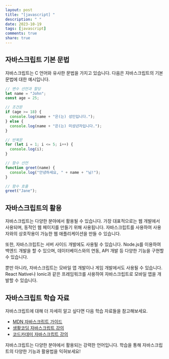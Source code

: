 ```yaml
---
layout: post
title: "[javascript] "
description: " "
date: 2023-10-19
tags: [javascript]
comments: true
share: true
---
```


## 자바스크립트 기본 문법

자바스크립트는 C 언어와 유사한 문법을 가지고 있습니다. 다음은 자바스크립트의 기본 문법에 대한 예시입니다.

```javascript
// 변수 선언과 할당
let name = "John";
const age = 25;

// 조건문
if (age >= 18) {
  console.log(name + "은(는) 성인입니다.");
} else {
  console.log(name + "은(는) 미성년자입니다.");
}

// 반복문
for (let i = 1; i <= 5; i++) {
  console.log(i);
}

// 함수 선언
function greet(name) {
  console.log("안녕하세요, " + name + "님!");
}

// 함수 호출
greet("Jane");
```

## 자바스크립트의 활용

자바스크립트는 다양한 분야에서 활용될 수 있습니다. 가장 대표적으로는 웹 개발에서 사용되며, 동적인 웹 페이지를 만들기 위해 사용됩니다. 자바스크립트를 사용하여 사용자와의 상호작용이 가능한 웹 애플리케이션을 만들 수 있습니다.

또한, 자바스크립트는 서버 사이드 개발에도 사용될 수 있습니다. Node.js를 이용하여 백엔드 개발을 할 수 있으며, 데이터베이스와의 연동, API 개발 등 다양한 기능을 구현할 수 있습니다.

뿐만 아니라, 자바스크립트는 모바일 앱 개발이나 게임 개발에서도 사용될 수 있습니다. React Native나 Ionic과 같은 프레임워크를 사용하여 자바스크립트로 모바일 앱을 개발할 수 있습니다.

## 자바스크립트 학습 자료

자바스크립트에 대해 더 자세히 알고 싶다면 다음 학습 자료들을 참고해보세요.

- [MDN 자바스크립트 가이드](https://developer.mozilla.org/ko/docs/Web/JavaScript/Guide)
- [생활코딩 자바스크립트 강의](https://opentutorials.org/course/743)
- [코드카데미 자바스크립트 강의](https://www.codecademy.com/learn/introduction-to-javascript)

자바스크립트는 다양한 분야에서 활용되는 강력한 언어입니다. 학습을 통해 자바스크립트의 다양한 기능과 활용법을 익혀보세요!